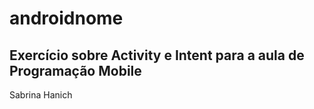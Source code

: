 # androidnome

## Exercício sobre Activity e Intent para a aula de Programação Mobile

Sabrina Hanich
